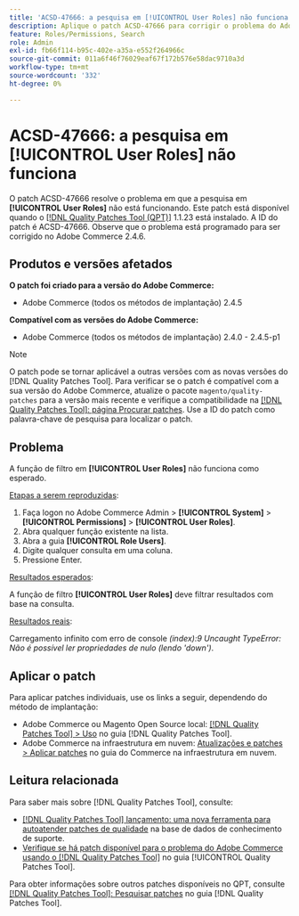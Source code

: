 ```yaml
---
title: 'ACSD-47666: a pesquisa em [!UICONTROL User Roles] não funciona'
description: Aplique o patch ACSD-47666 para corrigir o problema do Adobe Commerce em que a função de filtro em [!UICONTROL User Roles] não funciona como esperado.
feature: Roles/Permissions, Search
role: Admin
exl-id: fb66f114-b95c-402e-a35a-e552f264966c
source-git-commit: 011a6f46f76029eaf67f172b576e58dac9710a3d
workflow-type: tm+mt
source-wordcount: '332'
ht-degree: 0%

---
```


# ACSD-47666: a pesquisa em **[!UICONTROL User Roles]** não funciona

O patch ACSD-47666 resolve o problema em que a pesquisa em **[!UICONTROL User Roles]** não está funcionando. Este patch está disponível quando o [[!DNL Quality Patches Tool (QPT)]](https://experienceleague.adobe.com/pt-br/docs/commerce-operations/tools/quality-patches-tool/quality-patches-tool-to-self-serve-quality-patches) 1.1.23 está instalado. A ID do patch é ACSD-47666. Observe que o problema está programado para ser corrigido no Adobe Commerce 2.4.6.

## Produtos e versões afetados

**O patch foi criado para a versão do Adobe Commerce:**

* Adobe Commerce (todos os métodos de implantação) 2.4.5

**Compatível com as versões do Adobe Commerce:**

* Adobe Commerce (todos os métodos de implantação) 2.4.0 - 2.4.5-p1

>[!NOTE]
>
>O patch pode se tornar aplicável a outras versões com as novas versões do [!DNL Quality Patches Tool]. Para verificar se o patch é compatível com a sua versão do Adobe Commerce, atualize o pacote `magento/quality-patches` para a versão mais recente e verifique a compatibilidade na [[!DNL Quality Patches Tool]: página Procurar patches](https://experienceleague.adobe.com/tools/commerce-quality-patches/index.html?lang=pt-BR). Use a ID do patch como palavra-chave de pesquisa para localizar o patch.

## Problema

A função de filtro em **[!UICONTROL User Roles]** não funciona como esperado.

<u>Etapas a serem reproduzidas</u>:

1. Faça logon no Adobe Commerce Admin > **[!UICONTROL System]** > **[!UICONTROL Permissions]** > **[!UICONTROL User Roles]**.
1. Abra qualquer função existente na lista.
1. Abra a guia **[!UICONTROL Role Users]**.
1. Digite qualquer consulta em uma coluna.
1. Pressione Enter.

<u>Resultados esperados</u>:

A função de filtro **[!UICONTROL User Roles]** deve filtrar resultados com base na consulta.

<u>Resultados reais</u>:

Carregamento infinito com erro de console _(index):9 Uncaught TypeError: Não é possível ler propriedades de nulo (lendo &#39;down&#39;)_.

## Aplicar o patch

Para aplicar patches individuais, use os links a seguir, dependendo do método de implantação:

* Adobe Commerce ou Magento Open Source local: [[!DNL Quality Patches Tool] > Uso](/help/tools/quality-patches-tool/usage.md) no guia [!DNL Quality Patches Tool].
* Adobe Commerce na infraestrutura em nuvem: [Atualizações e patches > Aplicar patches](https://experienceleague.adobe.com/docs/commerce-cloud-service/user-guide/develop/upgrade/apply-patches.html?lang=pt-BR) no guia do Commerce na infraestrutura em nuvem. 

## Leitura relacionada

Para saber mais sobre [!DNL Quality Patches Tool], consulte:

* [[!DNL Quality Patches Tool] lançamento: uma nova ferramenta para autoatender patches de qualidade](https://experienceleague.adobe.com/pt-br/docs/commerce-operations/tools/quality-patches-tool/quality-patches-tool-to-self-serve-quality-patches) na base de dados de conhecimento de suporte.
* [Verifique se há patch disponível para o problema do Adobe Commerce usando o  [!DNL Quality Patches Tool]](/help/tools/quality-patches-tool/patches-available-in-qpt/check-patch-for-magento-issue-with-magento-quality-patches.md) no guia [!UICONTROL Quality Patches Tool].


Para obter informações sobre outros patches disponíveis no QPT, consulte [[!DNL Quality Patches Tool]: Pesquisar patches](https://experienceleague.adobe.com/tools/commerce-quality-patches/index.html?lang=pt-BR) no guia [!DNL Quality Patches Tool].
